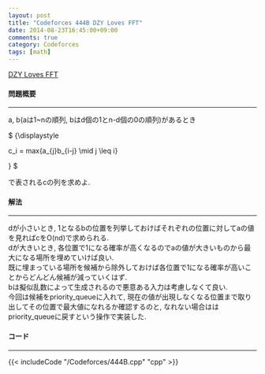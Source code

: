 ```yaml
---
layout: post
title: "Codeforces 444B DZY Loves FFT"
date: 2014-08-23T16:45:00+09:00
comments: true
category: Codeforces
tags: [math]
---
```


[DZY Loves FFT](http://codeforces.com/contest/444/problem/B)

#### 問題概要

****

a, b(aは1~nの順列, bはd個の1とn-d個の0の順列)があるとき

<div> $ {\displaystyle

c_i = max\{a_{j}b_{i-j} \mid j \leq i\}

} $</div>
で表されるcの列を求めよ.

#### 解法

****

dが小さいとき, 1となるbの位置を列挙しておけばそれぞれの位置に対してaの値を見ればcをO(nd)で求められる.  
dが大きいとき, 各位置で1になる確率が高くなるのでaの値が大きいものから最大になる場所を埋めていけば良い.  
既に埋まっている場所を候補から除外しておけば各位置で1になる確率が高いことからどんどん候補が減っていくはず.  
bは擬似乱数によって生成されるので悪意ある入力は考慮しなくて良い.  
今回は候補をpriority_queueに入れて, 現在の値が出現しなくなる位置まで取り出してその位置で最大値になれるか確認するのと, なれない場合ははpriority_queueに戻すという操作で実装した.


#### コード

****

{{< includeCode "/Codeforces/444B.cpp" "cpp" >}}
